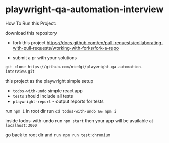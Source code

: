 # playwright-qa-automation-interview

How To Run this Project:

download this repository 


* fork this project
 https://docs.github.com/en/pull-requests/collaborating-with-pull-requests/working-with-forks/fork-a-repo

* submit a pr with your solutions 



`git clone https://github.com/ntedgi/playwright-qa-automation-interview.git`

this project as the playwright simple setup 
- `todos-with-undo` simple react app
- `tests` should include all tests 
- `playwright-report` - output reports for tests

run `npm i` in root dir 
run `cd todos-with-undo && npm i`

inside todos-with-undo run `npm start` then your app will be available at `localhost:3000`

go back to root dir and `run npm run test:chromium` 


